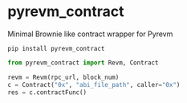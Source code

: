 # pyrevm_contract
Minimal Brownie like contract wrapper for Pyrevm

```
pip install pyrevm_contract
```

```py
from pyrevm_contract import Revm, Contract

revm = Revm(rpc_url, block_num)
c = Contract("0x", "abi_file_path", caller="0x")
res = c.contractFunc()
```

